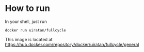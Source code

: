 # How to run

In your shell, just run

```sh
docker run uiratan/fullcycle
```

This image is located at https://hub.docker.com/repository/docker/uiratan/fullcycle/general